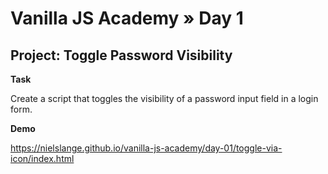 # Vanilla JS Academy » Day 1

## Project: Toggle Password Visibility

**Task**

Create a script that toggles the visibility of a password input field in a login form.

**Demo**

https://nielslange.github.io/vanilla-js-academy/day-01/toggle-via-icon/index.html
